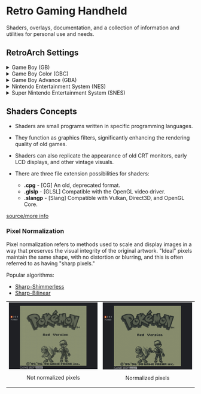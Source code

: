 # Retro Gaming Handheld

Shaders, overlays, documentation, and a collection of information and utilities for personal use and needs.

## RetroArch Settings

<details>
   <summary> Game Boy (GB)</summary>

<br>

<img src="assets/final_gb.png" alt="final" style="display: block; margin: 0 auto; width: 100%;">

[raw image](assets/raw_gb.png)

#### CORE
[Gambatte](https://emulation.gametechwiki.com/index.php/Gambatte)

#### OVERLAY
<code style="color : darkseagreen;">[*Quick Menu → On-Screen Overlay*]</code>
- Display Overlay: ON
- Overlay Preset: <code style="color : darkseagreen;">overlays/codiox/default_gbp.cfg</code>
- Overlay Opacity: 1.00
- Auto-Rotate Overlay: OFF
- Auto-Scale Overlay: OFF

#### SHADERS
<code style="color : darkseagreen;">[*Quick Menu → Shaders*]</code>
- Video Shaders: ON
- Load Preset: <code style="color : darkseagreen;">shaders/codiox/GBP-Codiox/gbp-3x.glslp</code>
- Load Passes: 4
- Shader #3: <code style="color : darkseagreen;">shaders/shimmerless/sharp-shimmerless.glslp</code>
- **Apply Changes**
- Save Preset → **Save Content Directory Preset**

#### VIDEO
<code style="color : darkseagreen;">[*Settings → Video → Scaling*]</code>
- Integer Scale: OFF
- Integer Scale Overscale: OFF

#### SAVE CHANGES
<code style="color : gold;">[Quick Menu → Overrides → Save Content Directory Overrides]</code>

</details>



<details>
   <summary> Game Boy Color (GBC)</summary>

<br>
  
<img src="assets/final_gbc.png" alt="final" style="display: block; margin: 0 auto; width: 100%;">

[raw image](assets/raw_gbc.png)

#### CORE
[Gambatte](https://emulation.gametechwiki.com/index.php/Gambatte)

#### OVERLAY
<code style="color : darkseagreen;">[*Quick Menu → On-Screen Overlay*]</code>
- Display Overlay: ON
- Overlay Preset: <code style="color : darkseagreen;">overlays/codiox/default_gbc.cfg</code>
- Overlay Opacity: 1.00
- Auto-Rotate Overlay: OFF
- Auto-Scale Overlay: OFF

#### SHADERS
<code style="color : darkseagreen;">[*Quick Menu → Shaders*]</code>
- Video Shaders: ON
- Load Passes: 1
- Shader #0: <code style="color : darkseagreen;">shaders/shimmerless/sharp-shimmerless.glslp</code>
- **Apply Changes**
- Save Preset → **Save Content Directory Preset**

#### VIDEO
<code style="color : darkseagreen;">[*Settings → Video → Scaling*]</code>
- Integer Scale: ON
- Integer Scale Overscale: OFF
- Aspect Ratio: Core provided

#### MISCELLANEOUS
<code style="color : darkseagreen;">[*Quick Menu → Core Options*]</code>

- GB Colorization: GBC
- Color Correction: GBC Only
- Color Correction Mode: Accurate
- Interframe Blending: LCD Ghosting (Accurate)

#### SAVE CHANGES
<code style="color : gold;">[Quick Menu → Overrides → Save Content Directory Overrides]</code>

</details>



<details>
   <summary> Game Boy Advance (GBA)</summary>

<br>

<img src="assets/final_gba.png" alt="final" style="display: block; margin: 0 auto; width: 100%;">

[raw image](assets/raw_gba.png)

#### CORE
[gpSP](https://emulation.gametechwiki.com/index.php/GpSP)

#### OVERLAY
<code style="color : darkseagreen;">[*Quick Menu → On-Screen Overlay*]</code>
- Display Overlay: ON
- Overlay Preset: <code style="color : darkseagreen;">overlays/perfect_overlays/GBA/Perfect_GBA.cfg</code>
- Overlay Opacity: 1.00
- Auto-Rotate Overlay: OFF
- Auto-Scale Overlay: OFF

#### SHADERS
<code style="color : darkseagreen;">[*Quick Menu → Shaders*]</code>
- Video Shaders: ON
- Load Passes: 1
- Shader #0: <code style="color : darkseagreen;">shaders/shimmerless/sharp-shimmerless.glslp</code>
- **Apply Changes**
- Save Preset → **Save Core Preset**

#### VIDEO
<code style="color : darkseagreen;">[*Settings → Video → Scaling*]</code>
- Integer Scale: OFF
- Integer Scale Overscale: OFF
- Aspect Ratio: Custom
- Custom Aspect Ratio (X Position): 0
- Custom Aspect Ratio (Y Position): 0
- Custom Aspect Ratio (Width): 640
- Custom Aspect Ratio (height): 427

#### MISCELLANEOUS
<code style="color : darkseagreen;">[*Quick Menu → Core Options*]</code>
- BIOS: Auto select
- Boot mode: Boot to BIOS
- RTC support: ON
- Color Correction: ON
- Interframe Blending: ON

#### SAVE CHANGES
<code style="color : gold;">[Quick Menu → Overrides → Save Core Overrides]</code>

</details>



<details>
   <summary> Nintendo Entertainment System (NES)</summary>

<br>

<img src="assets/final_nes.png" alt="final" style="display: block; margin: 0 auto; width: 100%;">

[raw image](assets/raw_nes.png)

#### CORE
[FCEUmm](https://emulation.gametechwiki.com/index.php/FCEUX) (FCE Ultra "mappers modified")

#### OVERLAY
<code style="color : darkseagreen;">[*Quick Menu → On-Screen Overlay*]</code>
- Display Overlay: ON
- Overlay Preset: <code style="color : darkseagreen;">overlays/perfect_overlays/CRT/Perfect_CRT.cfg</code>
- Overlay Opacity: 1.00
- Auto-Rotate Overlay: OFF
- Auto-Scale Overlay: OFF

#### SHADERS
<code style="color : darkseagreen;">[*Quick Menu → Shaders*]</code>
- Video Shaders: ON
- Load Passes: 1
- Shader #0: <code style="color : darkseagreen;">shaders/shimmerless/sharp-shimmerless.glslp</code>
- **Apply Changes**
- Save Preset → **Save Core Preset**

#### VIDEO
<code style="color : darkseagreen;">[*Settings → Video → Scaling*]</code>
- Integer Scale: OFF
- Integer Scale Overscale: OFF
- Aspect Ratio: 4:3

#### MISCELLANEOUS
<code style="color : darkseagreen;">[*Quick Menu → Core Options*]</code>
- Aspect Ratio: 4:3
- Crop Horizontal Left Overscan: 8
- Crop Horizontal Right Overscan: 0
- Crop Vertical Top Overscan: 0
- Crop Vertical Bottom Overscan: 0

#### SAVE CHANGES
<code style="color : gold;">[Quick Menu → Overrides → Save Core Overrides]</code>
</details>



<details>
   <summary> Super Nintendo Entertainment System (SNES)</summary>

<br>

<img src="assets/final_snes.png" alt="final" style="display: block; margin: 0 auto; width: 100%;">


[raw image](assets/raw_snes.png)

#### CORE
[Snes9x](https://emulation.gametechwiki.com/index.php/Snes9x)

#### OVERLAY
<code style="color : darkseagreen;">[*Quick Menu → On-Screen Overlay*]</code>
- Display Overlay: ON
- Overlay Preset: <code style="color : darkseagreen;">overlays/perfect_overlays/CRT/Perfect_CRT.cfg</code>
- Overlay Opacity: 1.00
- Auto-Rotate Overlay: OFF
- Auto-Scale Overlay: OFF

#### SHADERS
<code style="color : darkseagreen;">[*Quick Menu → Shaders*]</code>
- Video Shaders: ON
- Load Passes: 1
- Shader #0: <code style="color : darkseagreen;">shaders/shimmerless/sharp-shimmerless.glslp</code>
- **Apply Changes**
- Save Preset → **Save Core Preset**

#### VIDEO
<code style="color : darkseagreen;">[*Settings → Video → Scaling*]</code>
- Integer Scale: OFF
- Integer Scale Overscale: OFF
- Aspect Ratio: 4:3

#### MISCELLANEOUS
<code style="color : darkseagreen;">[*Quick Menu → Core Options*]</code>
- Preferred Aspect Ratio: 4:3
- Crop Overscan: OFF


#### SAVE CHANGES
<code style="color : gold;">[Quick Menu → Overrides → Save Core Overrides]</code>

</details>

## Shaders Concepts

- Shaders are small programs written in specific programming languages.
- They function as graphics filters, significantly enhancing the rendering quality of old games.
- Shaders can also replicate the appearance of old CRT monitors, early LCD displays, and other vintage visuals.

- There are three file extension possibilities for shaders:
    - **.cpg** - [CG] An old, deprecated format.
    - **.glslp** - [GLSL] Compatible with the OpenGL video driver.
    - **.slangp** - [Slang] Compatible with Vulkan, Direct3D, and OpenGL Core.

[source/more info](https://docs.libretro.com/shader/introduction/)

### Pixel Normalization

Pixel normalization refers to methods used to scale and display images in a way that preserves the visual integrity of the original artwork. "Ideal" pixels maintain the same shape, with no distortion or blurring, and this is often referred to as having "sharp pixels."

Popular algorithms:
- [Sharp-Shimmerless](https://github.com/Woohyun-Kang/Sharp-Shimmerless-Shader?tab=readme-ov-file)
- [Sharp-Bilinear](https://github.com/rsn8887/Sharp-Bilinear-Shaders)

<table>
  <tr>
    <td style="text-align: center;">
      <img src="assets/not_normalized.png" alt="not_normalized" style="display: block; margin: 0 auto;">
       <p>Not normalized pixels</p>
    </td>
    <td style="text-align: center;">
      <img src="assets/normalized.png" alt="normalized" style="display: block; margin: 0 auto;">
       <p>Normalized pixels</p>
    </td>
  </tr>
</table>

